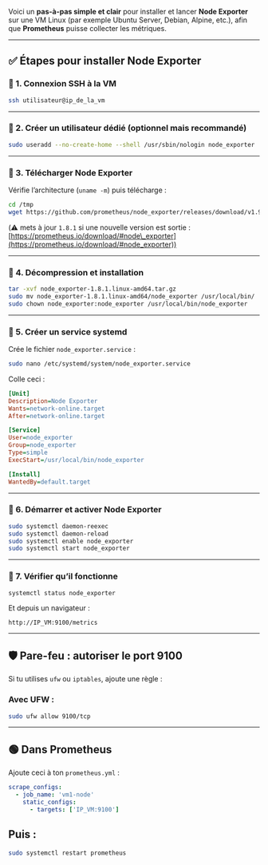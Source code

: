 Voici un **pas-à-pas simple et clair** pour installer et lancer **Node Exporter** sur une VM Linux (par exemple Ubuntu Server, Debian, Alpine, etc.), afin que **Prometheus** puisse collecter les métriques.

---

## ✅ Étapes pour installer Node Exporter

### 🔹 1. Connexion SSH à la VM

```bash
ssh utilisateur@ip_de_la_vm
```

---

### 🔹 2. Créer un utilisateur dédié (optionnel mais recommandé)

```bash
sudo useradd --no-create-home --shell /usr/sbin/nologin node_exporter
```

---

### 🔹 3. Télécharger Node Exporter

Vérifie l’architecture (`uname -m`) puis télécharge :

```bash
cd /tmp
wget https://github.com/prometheus/node_exporter/releases/download/v1.9.1/node_exporter-1.9.1.linux-amd64.tar.gz
```

(⚠️ mets à jour `1.8.1` si une nouvelle version est sortie : [https://prometheus.io/download/#node\_exporter](https://prometheus.io/download/#node_exporter))

---

### 🔹 4. Décompression et installation

```bash
tar -xvf node_exporter-1.8.1.linux-amd64.tar.gz
sudo mv node_exporter-1.8.1.linux-amd64/node_exporter /usr/local/bin/
sudo chown node_exporter:node_exporter /usr/local/bin/node_exporter
```

---

### 🔹 5. Créer un service systemd

Crée le fichier `node_exporter.service` :

```bash
sudo nano /etc/systemd/system/node_exporter.service
```

Colle ceci :

```ini
[Unit]
Description=Node Exporter
Wants=network-online.target
After=network-online.target

[Service]
User=node_exporter
Group=node_exporter
Type=simple
ExecStart=/usr/local/bin/node_exporter

[Install]
WantedBy=default.target
```

---

### 🔹 6. Démarrer et activer Node Exporter

```bash
sudo systemctl daemon-reexec
sudo systemctl daemon-reload
sudo systemctl enable node_exporter
sudo systemctl start node_exporter
```

---

### 🔹 7. Vérifier qu’il fonctionne

```bash
systemctl status node_exporter
```

Et depuis un navigateur :

```text
http://IP_VM:9100/metrics
```

---

## 🛡️ Pare-feu : autoriser le port 9100

Si tu utilises `ufw` ou `iptables`, ajoute une règle :

### Avec UFW :

```bash
sudo ufw allow 9100/tcp
```

---

## 🟢 Dans Prometheus

Ajoute ceci à ton `prometheus.yml` :

```yaml
scrape_configs:
  - job_name: 'vm1-node'
    static_configs:
      - targets: ['IP_VM:9100']
```


 ## Puis : 

```bash
sudo systemctl restart prometheus
```


